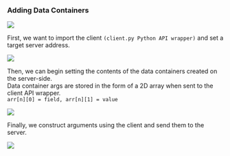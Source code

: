 <h3>Adding Data Containers</h3>
<img src="https://github.com/hershyz/pipeline/blob/main/assets/bar.png"/>

<p>First, we want to import the client <code>(client.py Python API wrapper)</code> and set a target server address.</p>
<img src="https://raw.githubusercontent.com/hershyz/pipeline/main/assets/import%20client%20and%20set%20address.png"/>

<p>
  Then, we can begin setting the contents of the data containers created on the server-side.<br>
  Data container args are stored in the form of a 2D array when sent to the client API wrapper.<br>
  <code>arr[n][0] = field, arr[n][1] = value</code>
</p>
<img src="https://raw.githubusercontent.com/hershyz/pipeline/main/assets/adding%20container%20contents.png"/>

<p>Finally, we construct arguments using the client and send them to the server.</p>
<img src="https://raw.githubusercontent.com/hershyz/pipeline/main/assets/send%20add%20args.png"/>
